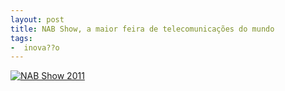 ```yaml
---
layout: post
title: NAB Show, a maior feira de telecomunicações do mundo
tags:
-  inova??o
---
```


[![NAB Show 2011](https://farm6.staticflickr.com/5148/5663048312_89fbbece3d.jpg)](https://www.flickr.com/photos/designregional/albums/72157626594949854)
